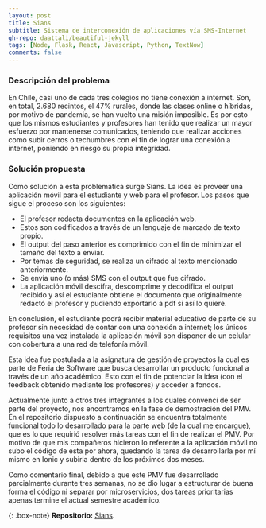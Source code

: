```yaml
---
layout: post
title: Sians
subtitle: Sistema de interconexión de aplicaciones vía SMS-Internet
gh-repo: daattali/beautiful-jekyll
tags: [Node, Flask, React, Javascript, Python, TextNow]
comments: false
---
```


### Descripción del problema

En Chile, casi uno de cada tres colegios no tiene conexión a internet. Son, en total, 2.680 recintos, el 47% rurales, donde las clases online o híbridas, por motivo de pandemia, se han vuelto una misión imposible. Es por esto que los mismos estudiantes y profesores han tenido que realizar un mayor esfuerzo por mantenerse comunicados, teniendo que realizar acciones como subir cerros o techumbres con el fin de lograr una conexión a internet, poniendo en riesgo su propia integridad.

### Solución propuesta

Como solución a esta problemática surge Sians. La idea es proveer una aplicación móvil para el estudiante y web para el profesor. Los pasos que sigue el proceso son los siguientes:

- El profesor redacta documentos en la aplicación web.
- Estos son codificados a través de un lenguaje de marcado de texto propio.
- El output del paso anterior es comprimido con el fin de minimizar el tamaño del texto a enviar.
- Por temas de seguridad, se realiza un cifrado al texto mencionado anteriormente.
- Se envía uno (o más) SMS con el output que fue cifrado.
- La aplicación móvil descifra, descomprime y decodifica el output recibido y así el estudiante obtiene el documento que originalmente redactó el profesor y pudiendo exportarlo a pdf si así lo quiere.  

En conclusión, el estudiante podrá recibir material educativo de parte de su profesor sin necesidad de contar con una conexión a internet; los únicos requisitos una vez instalada la aplicación móvil son disponer de un celular con cobertura a una red de telefonía móvil.

Esta idea fue postulada a la asignatura de gestión de proyectos la cual es parte de Feria de Software que busca desarrollar un producto funcional a través de un año académico. Esto con el fin de potenciar la idea (con el feedback obtenido mediante los profesores) y acceder a fondos. 

Actualmente junto a otros tres integrantes a los cuales convencí de ser parte del proyecto, nos encontramos en la fase de demostración del PMV. En el repositorio dispuesto a continuación se encuentra totalmente funcional todo lo desarrollado para la parte web (de la cual me encargue), que es lo que requirió resolver más tareas con el fin de realizar el PMV. Por motivo de que mis compañeros hicieron lo referente a la aplicación móvil no subo el código de esta por ahora, quedando la tarea de desarrollarla por mí mismo en Ionic y subirla dentro de los próximos dos meses.


Como comentario final, debido a que este PMV fue desarrollado parcialmente durante tres semanas, no se dio lugar a estructurar de buena forma el código ni separar por microservicios, dos tareas prioritarias apenas termine el actual semestre académico. 

{: .box-note}
**Repositorio:** [Sians](https://github.com/ralbarnezs/sians).




